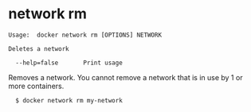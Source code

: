<!--[metadata]>
+++
title = "network rm"
description = "the network rm command description and usage"
keywords = ["network, rm"]
[menu.main]
parent = "smn_cli"
+++
<![end-metadata]-->

# network rm

    Usage:  docker network rm [OPTIONS] NETWORK

    Deletes a network

      --help=false       Print usage

Removes a network. You cannot remove a network that is in use by 1 or more containers.

```
  $ docker network rm my-network
```
